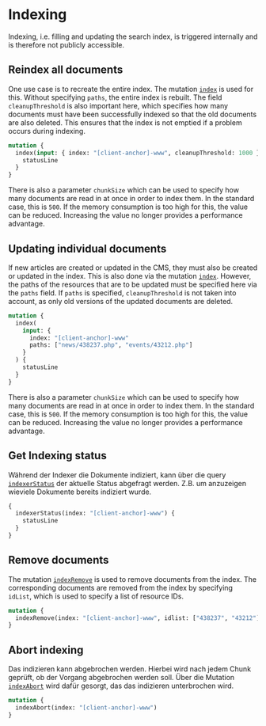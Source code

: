 # Indexing

Indexing, i.e. filling and updating the search index, is triggered internally and is therefore not publicly accessible.

## Reindex all documents

One use case is to recreate the entire index. The mutation [`index`](http://127.0.0.1:8000/develop/graphql/reference/#mutation-rootmutation) is used for this. Without specifying `paths`, the entire index is rebuilt. The field `cleanupThreshold` is also important here, which specifies how many documents must have been successfully indexed so that the old documents are also deleted. This ensures that the index is not emptied if a problem occurs during indexing.

```graphql
mutation {
  index(input: { index: "[client-anchor]-www", cleanupThreshold: 1000 }) {
    statusLine
  }
}
```

There is also a parameter `chunkSize` which can be used to specify how many documents are read in at once in order to index them. In the standard case, this is `500`. If the memory consumption is too high for this, the value can be reduced. Increasing the value no longer provides a performance advantage.

## Updating individual documents

If new articles are created or updated in the CMS, they must also be created or updated in the index. This is also done via the mutation [`index`](http://127.0.0.1:8000/develop/graphql/reference/#mutation-rootmutation). However, the paths of the resources that are to be updated must be specified here via the `paths` field. If `paths` is specified, `cleanupThreshold` is not taken into account, as only old versions of the updated documents are deleted.

```graphql
mutation {
  index(
    input: {
      index: "[client-anchor]-www"
      paths: ["news/438237.php", "events/43212.php"]
    }
  ) {
    statusLine
  }
}
```

There is also a parameter `chunkSize` which can be used to specify how many documents are read in at once in order to index them. In the standard case, this is `500`. If the memory consumption is too high for this, the value can be reduced. Increasing the value no longer provides a performance advantage.

## Get Indexing status

Während der Indexer die Dokumente indiziert, kann über die query [`indexerStatus`](http://127.0.0.1:8000/develop/graphql/reference/#query-rootquery) der aktuelle Status abgefragt werden. Z.B. um anzuzeigen wieviele Dokumente bereits indiziert wurde.

```graphql
{
  indexerStatus(index: "[client-anchor]-www") {
    statusLine
  }
}
```

## Remove documents

The mutation [`indexRemove`](http://127.0.0.1:8000/develop/graphql/reference/#mutation-rootmutation) is used to remove documents from the index. The corresponding documents are removed from the index by specifying `idList`, which is used to specify a list of resource IDs.

```graphql
mutation {
  indexRemove(index: "[client-anchor]-www", idlist: ["438237", "43212"])
}
```

## Abort indexing

Das indizieren kann abgebrochen werden. Hierbei wird nach jedem Chunk geprüft, ob der Vorgang abgebrochen werden soll. Über die Mutation [`indexAbort`](http://127.0.0.1:8000/develop/graphql/reference/#mutation-rootmutation) wird dafür gesorgt, das das indizieren unterbrochen wird.

```graphql
mutation {
  indexAbort(index: "[client-anchor]-www")
}
```
